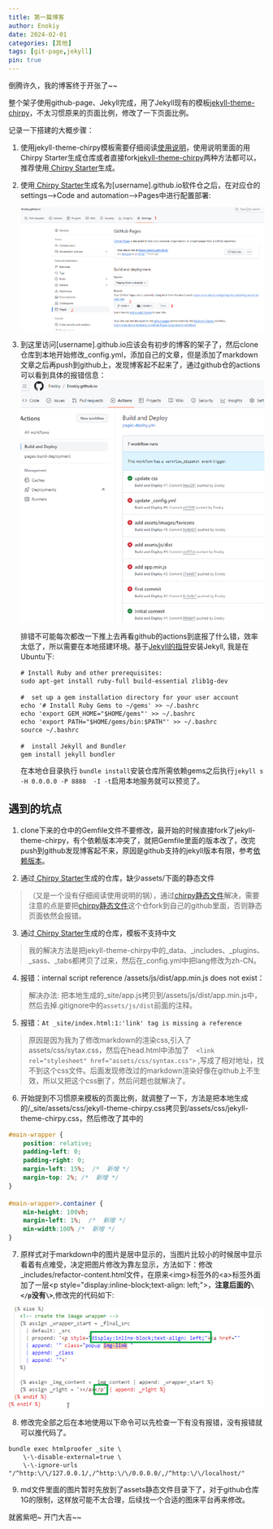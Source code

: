 ```yaml
---
title: 第一篇博客
author: Enokiy
date: 2024-02-01 
categories: [其他]
tags: [git-page,jekyll]
pin: true
---
```


倒腾许久，我的博客终于开张了~~

整个架子使用github-page、Jekyll完成，用了Jekyll现有的模板[jekyll-theme-chirpy](https://github.com/cotes2020/jekyll-theme-chirpy)，不太习惯原来的页面比例，修改了一下页面比例。

记录一下搭建的大概步骤：

1. 
    使用jekyll-theme-chirpy模板需要仔细阅读[使用说明](https://chirpy.cotes.page/posts/getting-started/)，使用说明里面的用Chirpy Starter生成仓库或者直接fork[jekyll-theme-chirpy](https://github.com/cotes2020/jekyll-theme-chirpy)两种方法都可以，推荐使用[ Chirpy Starter](https://github.com/cotes2020/chirpy-starter)生成。

2. 
    使用[ Chirpy Starter](https://github.com/cotes2020/chirpy-starter)生成名为[username].github.io软件仓之后，在对应仓的settings-->Code and automation-->Pages中进行配置部署:

    ![](/assets/images/the-first-blog/20240206143728.png)

3. 
    到这里访问[username].github.io应该会有初步的博客的架子了，然后clone仓库到本地开始修改_config.yml，添加自己的文章，但是添加了markdown文章之后再push到github上，发现博客起不起来了，通过github仓的actions可以看到具体的报错信息：
  ![](/assets/images/the-first-blog/20240206144708.png)

    排错不可能每次都改一下推上去再看github的actions到底报了什么错，效率太低了，所以需要在本地搭建环境。基于[Jekyll的指导](https://docs.github.com/en/pages/setting-up-a-github-pages-site-with-jekyll/testing-your-github-pages-site-locally-with-jekyll)安装Jekyll, 我是在Ubuntu下:

    ```console
    # Install Ruby and other prerequisites:
    sudo apt-get install ruby-full build-essential zlib1g-dev

    #  set up a gem installation directory for your user account
    echo '# Install Ruby Gems to ~/gems' >> ~/.bashrc
    echo 'export GEM_HOME="$HOME/gems"' >> ~/.bashrc
    echo 'export PATH="$HOME/gems/bin:$PATH"' >> ~/.bashrc
    source ~/.bashrc

    #  install Jekyll and Bundler
    gem install jekyll bundler
    ```

    在本地仓目录执行 `bundle install`安装仓库所需依赖gems之后执行`jekyll s -H 0.0.0.0 -P 8888  -I -t`启用本地服务就可以预览了。

## 遇到的坑点

1. clone下来的仓中的Gemfile文件不要修改，最开始的时候直接fork了jekyll-theme-chirpy，有个依赖版本冲突了，就把Gemfile里面的版本改了，改完push到github发现博客起不来，原因是github支持的jekyll版本有限，参考[依赖版本](https://pages.github.com/versions/)。

2. 通过[ Chirpy Starter](https://github.com/cotes2020/chirpy-starter)生成的仓库，缺少assets/下面的静态文件

> （又是一个没有仔细阅读使用说明的锅），通过[chirpy静态文件](https://github.com/cotes2020/chirpy-static-assets#readme)解决，需要注意的点是要把[chirpy静态文件](https://github.com/cotes2020/chirpy-static-assets)这个仓fork到自己的github里面，否则静态页面依然会报错。

3. 通过[ Chirpy Starter](https://github.com/cotes2020/chirpy-starter)生成的仓库，模板不支持中文

> 我的解决方法是把jekyll-theme-chirpy中的_data、_includes、_plugins、_sass、_tabs都拷贝了过来，然后在_config.yml中把lang修改为zh-CN。

4. 报错：internal script reference /assets/js/dist/app.min.js does not exist：

> 解决办法: 把本地生成的_site/app.js拷贝到/assets/js/dist/app.min.js中，然后去掉.gitignore中的`assets/js/dist`前面的注释。

5. 报错：` At _site/index.html:1:'link' tag is missing a reference `

> 原因是因为我为了修改markdown的渲染css,引入了assets/css/sytax.css，然后在head.html中添加了`  <link rel="stylesheet" href="assets/css/syntax.css">` ,写成了相对地址，找不到这个css文件。后面发现修改过的markdown渲染好像在github上不生效，所以又把这个css删了，然后问题也就解决了。

6. 开始提到不习惯原来模板的页面比例，就调整了一下，方法是把本地生成的/_site/assets/css/jekyll-theme-chirpy.css拷贝到/assets/css/jekyll-theme-chirpy.css，然后修改了其中的

```css
#main-wrapper {
    position: relative;
    padding-left: 0;
    padding-right: 0;
    margin-left: 15%;  /*  新增 */
    margin-top: 2%; /*  新增 */
}

#main-wrapper>.container {
    min-height: 100vh;
    margin-left: 1%;  /*  新增 */
    min-width:100% /*  新增 */
}
```

7. 原样式对于markdown中的图片是居中显示的，当图片比较小的时候居中显示看着有点难受，决定把图片修改为靠左显示，方法如下：修改_includes/refactor-content.html文件，在原来\<img\>标签外的\<a\>标签外面加了一层\<p style="display:inline-block;text-align: left;"\>，**注意后面的`\</p`没有`\>`**,修改完的代码如下:

![html](/assets/images/the-first-blog/html.png)

8. 修改完全部之后在本地使用以下命令可以先检查一下有没有报错，没有报错就可以推代码了。

```console
bundle exec htmlproofer _site \
    \-\-disable-external=true \
    \-\-ignore-urls "/^http:\/\/127.0.0.1/,/^http:\/\/0.0.0.0/,/^http:\/\/localhost/"
```

9. md文件里面的图片暂时先放到了assets静态文件目录下了，对于github仓库1G的限制，这样放可能不太合理，后续找一个合适的图床平台再来修改。


就酱紫吧~ 开门大吉~~
